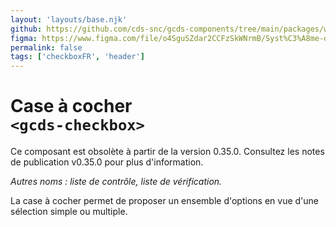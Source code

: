 ```yaml
---
layout: 'layouts/base.njk'
github: https://github.com/cds-snc/gcds-components/tree/main/packages/web/src/components/gcds-checkbox
figma: https://www.figma.com/file/o4SguSZdar2CCFzSkWNrmB/Syst%C3%A8me-de-design-GC?type=design&node-id=348-4547&mode=design&t=1DaL24vHpjRRfHHm-0
permalink: false
tags: ['checkboxFR', 'header']
---
```


# Case à cocher<br>`<gcds-checkbox>`

<gcds-error-message message-id="component-deprecated">
Ce composant est obsolète à partir de la version 0.35.0. Consultez les <gcds-link href="https://github.com/cds-snc/gcds-components/releases/tag/gcds-components-v0.35.0">notes de publication v0.35.0</gcds-link> pour plus d'information.
</gcds-error-message>

_Autres noms : liste de contrôle, liste de vérification._

La case à cocher permet de proposer un ensemble d'options en vue d'une sélection simple ou multiple.

<br/>
